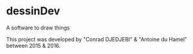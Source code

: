 # dessinDev
A software to draw things

This project was developed by "Conrad DJEDJEBI" & "Antoine du Hamel" between 2015 & 2016.
